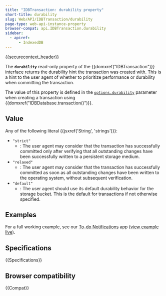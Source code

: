 ```yaml
---
title: "IDBTransaction: durability property"
short-title: durability
slug: Web/API/IDBTransaction/durability
page-type: web-api-instance-property
browser-compat: api.IDBTransaction.durability
sidebar:
  - apiref:
      - IndexedDB
---
```


{{securecontext_header}}

The **`durability`** read-only property of the {{domxref("IDBTransaction")}} interface returns the durability hint the transaction was created with.
This is a hint to the user agent of whether to prioritize performance or durability when committing the transaction.

The value of this property is defined in the [`options.durability`](/en-US/docs/Web/API/IDBDatabase/transaction#options) parameter when creating a transaction using {{domxref("IDBDatabase.transaction()")}}.

## Value

Any of the following literal {{jsxref('String', 'strings')}}:

- `"strict"`
  - : The user agent may consider that the transaction has successfully committed only after verifying that all outstanding changes have been successfully written to a persistent storage medium.
- `"relaxed"`
  - : The user agent may consider that the transaction has successfully committed as soon as all outstanding changes have been written to the operating system, without subsequent verification.
- `"default"`
  - : The user agent should use its default durability behavior for the storage bucket.
    This is the default for transactions if not otherwise specified.

## Examples

For a full working example, see our [To-do Notifications](https://github.com/mdn/dom-examples/tree/main/to-do-notifications) app ([view example live](https://mdn.github.io/dom-examples/to-do-notifications/)).

## Specifications

{{Specifications}}

## Browser compatibility

{{Compat}}
